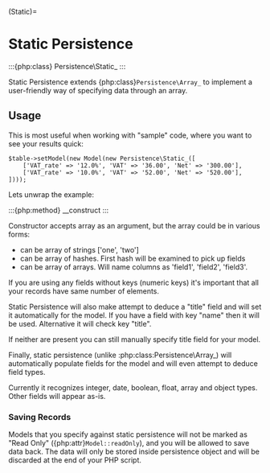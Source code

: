 (Static)=

# Static Persistence

:::{php:class} Persistence\Static_
:::

Static Persistence extends {php:class}`Persistence\Array_` to implement
a user-friendly way of specifying data through an array.

## Usage

This is most useful when working with "sample" code, where you want to see your
results quick:

```
$table->setModel(new Model(new Persistence\Static_([
    ['VAT_rate' => '12.0%', 'VAT' => '36.00', 'Net' => '300.00'],
    ['VAT_rate' => '10.0%', 'VAT' => '52.00', 'Net' => '520.00'],
])));
```

Lets unwrap the example:

:::{php:method} __construct
:::

Constructor accepts array as an argument, but the array could be in various forms:

- can be array of strings ['one', 'two']
- can be array of hashes. First hash will be examined to pick up fields
- can be array of arrays. Will name columns as 'field1', 'field2', 'field3'.

If you are using any fields without keys (numeric keys) it's important that all
your records have same number of elements.

Static Persistence will also make attempt to deduce a "title" field and will set
it automatically for the model. If you have a field with key "name" then it will
be used.
Alternative it will check key "title".

If neither are present you can still manually specify title field for your model.

Finally, static persistence (unlike :php:class:Persistence\Array_) will automatically
populate fields for the model and will even attempt to deduce field types.

Currently it recognizes integer, date, boolean, float, array and object types.
Other fields will appear as-is.

### Saving Records

Models that you specify against static persistence will not be marked as
"Read Only" ({php:attr}`Model::readOnly`), and you will be allowed to save
data back. The data will only be stored inside persistence object and will be
discarded at the end of your PHP script.
